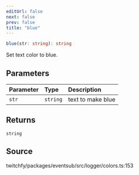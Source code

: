 ```yaml
---
editUrl: false
next: false
prev: false
title: "blue"
---
```


```ts
blue(str: string): string
```

Set text color to blue.

## Parameters

| Parameter | Type | Description |
| :------ | :------ | :------ |
| `str` | `string` | text to make blue |

## Returns

`string`

## Source

twitchfy/packages/eventsub/src/logger/colors.ts:153
